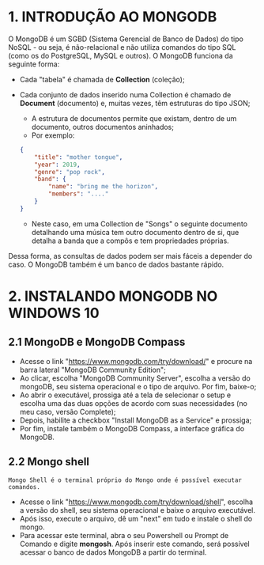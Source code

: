 # 1. INTRODUÇÃO AO MONGODB

O MongoDB é um SGBD (Sistema Gerencial de Banco de Dados) do tipo NoSQL - ou seja, é não-relacional e não utiliza comandos do tipo SQL (como os do PostgreSQL, MySQL e outros). O MongoDB funciona da seguinte forma:

-   Cada "tabela" é chamada de **Collection** (coleção);
-   Cada conjunto de dados inserido numa Collection é chamado de **Document** (documento) e, muitas vezes, têm estruturas do tipo JSON;

    -   A estrutura de documentos permite que existam, dentro de um documento, outros documentos aninhados;
    -   Por exemplo:

    ```json
    {
    	"title": "mother tongue",
    	"year": 2019,
    	"genre": "pop rock",
    	"band": {
    		"name": "bring me the horizon",
    		"members": "...."
    	}
    }
    ```

    -   Neste caso, em uma Collection de "Songs" o seguinte documento detalhando uma música tem outro documento dentro de si, que detalha a banda que a compôs e tem propriedades próprias.

Dessa forma, as consultas de dados podem ser mais fáceis a depender do caso. O MongoDB também é um banco de dados bastante rápido.

# 2. INSTALANDO MONGODB NO WINDOWS 10

## 2.1 MongoDB e MongoDB Compass

-   Acesse o link "https://www.mongodb.com/try/download/" e procure na barra lateral "MongoDB Community Edition";
-   Ao clicar, escolha "MongoDB Community Server", escolha a versão do mongoDB, seu sistema operacional e o tipo de arquivo. Por fim, baixe-o;
-   Ao abrir o executável, prossiga até a tela de selecionar o setup e escolha uma das duas opções de acordo com suas necessidades (no meu caso, versão Complete);
-   Depois, habilite a checkbox "Install MongoDB as a Service" e prossiga;
-   Por fim, instale também o MongoDB Compass, a interface gráfica do MongoDB.

## 2.2 Mongo shell

    Mongo Shell é o terminal próprio do Mongo onde é possível executar comandos.

-   Acesse o link "https://www.mongodb.com/try/download/shell", escolha a versão do shell, seu sistema operacional
    e baixe o arquivo executável.
-   Após isso, execute o arquivo, dê um "next" em tudo e instale o shell do mongo.
-   Para acessar este terminal, abra o seu Powershell ou Prompt de Comando e digite **mongosh**. Após inserir este comando, será possível acessar o banco de dados MongoDB a partir do terminal.
